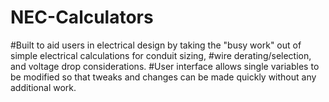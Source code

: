 # NEC-Calculators

#Built to aid users in electrical design by taking the "busy work" out of simple electrical calculations for conduit sizing,
#wire derating/selection, and voltage drop considerations.
#User interface allows single variables to be modified so that tweaks and changes can be made quickly without any additional work.
